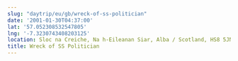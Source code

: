 ```yaml
---
slug: "daytrip/eu/gb/wreck-of-ss-politician"
date: '2001-01-30T04:37:00'
lat: '57.052308532547805'
lng: '-7.3230743408203125'
location: Sloc na Creiche, Na h-Eileanan Siar, Alba / Scotland, HS8 5JN, United Kingdom
title: Wreck of SS Politician
---
```



